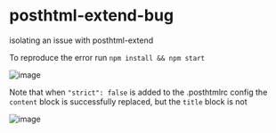 # posthtml-extend-bug
isolating an issue with posthtml-extend

To reproduce the error run `npm install && npm start`

![image](https://github.com/jessehattabaugh/parcel-extend-bug/assets/17991/84a8c743-c1f9-457a-b2da-f3b852fa209a)

Note that when `"strict": false` is added to the .posthtmlrc config the `content` block is successfully replaced, but the `title` block is not

![image](https://github.com/jessehattabaugh/parcel-extend-bug/assets/17991/8c52094c-bfb0-4a15-8365-82e7402d63e4)
